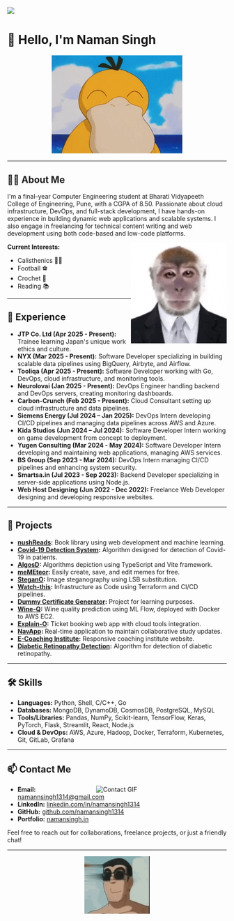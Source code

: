 ![](https://komarev.com/ghpvc/?username=namansingh1314&label=Profile+Views&style=plastic)

# 👋 Hello, I'm Naman Singh

<div align="center">
  <img src="./yes.gif" width="300px" alt="Welcome GIF"/>
</div>

---

## 🧑‍💻 About Me

I'm a final-year Computer Engineering student at Bharati Vidyapeeth College of Engineering, Pune, with a CGPA of 8.50. Passionate about cloud infrastructure, DevOps, and full-stack development, I have hands-on experience in building dynamic web applications and scalable systems. I also engage in freelancing for technical content writing and web development using both code-based and low-code platforms.

<img src="./pfp.gif" align="right" width="220px" alt="Profile GIF"/>

**Current Interests:**
- Calisthenics 🤸‍♂️
- Football ⚽
- Crochet 🧶
- Reading 📚

---

## 💼 Experience

- **JTP Co. Ltd (Apr 2025 - Present):** Trainee learning Japan's unique work ethics and culture.
- **NYX (Mar 2025 - Present):** Software Developer specializing in building scalable data pipelines using BigQuery, Airbyte, and Airflow.
- **Tooliqa (Apr 2025 - Present):** Software Developer working with Go, DevOps, cloud infrastructure, and monitoring tools.
- **Neurolovai (Jan 2025 - Present):** DevOps Engineer handling backend and DevOps servers, creating monitoring dashboards.
- **Carbon-Crunch (Feb 2025 - Present):** Cloud Consultant setting up cloud infrastructure and data pipelines.
- **Siemens Energy (Jul 2024 – Jan 2025):** DevOps Intern developing CI/CD pipelines and managing data pipelines across AWS and Azure.
- **Kida Studios (Jun 2024 – Jul 2024):** Software Developer Intern working on game development from concept to deployment.
- **Yugen Consulting (Mar 2024 - May 2024):** Software Developer Intern developing and maintaining web applications, managing AWS services.
- **BS Group (Sep 2023 - Mar 2024):** DevOps Intern managing CI/CD pipelines and enhancing system security.
- **Smartsa.in (Jul 2023 - Sep 2023):** Backend Developer specializing in server-side applications using Node.js.
- **Web Host Designing (Jun 2022 - Dec 2022):** Freelance Web Developer designing and developing responsive websites.

---

## 🚀 Projects

- **[nushReads](https://nush-reads.vercel.app):** Book library using web development and machine learning.
- **[Covid-19 Detection System](https://covid-n19.streamlit.app):** Algorithm designed for detection of Covid-19 in patients.
- **[AlgosD](https://algos-d-peach.vercel.app):** Algorithms depiction using TypeScript and Vite framework.
- **[meMEteor](https://memeteor.netlify.app):** Easily create, save, and edit memes for free.
- **[SteganO](https://github.com/namansingh1314/SteganO):** Image steganography using LSB substitution.
- **[Watch-this](https://github.com/namansingh1314/Watch-this):** Infrastructure as Code using Terraform and CI/CD pipelines.
- **[Dummy Certificate Generator](https://github.com/namansingh1314/Dummy-Certificate-Generator):** Project for learning purposes.
- **[Wine-Q](https://github.com/namansingh1314/Wine-Q):** Wine quality prediction using ML Flow, deployed with Docker to AWS EC2.
- **[Explain-O](https://github.com/namansingh1314/Explain-O):** Ticket booking web app with cloud tools integration.
- **[NavApp](https://github.com/namansingh1314/NavApp):** Real-time application to maintain collaborative study updates.
- **[E-Coaching Institute](https://github.com/namansingh1314/E-Coaching-Institute):** Responsive coaching institute website.
- **[Diabetic Retinopathy Detection](https://github.com/namansingh1314/Diabetic-Retinopathy-Detection):** Algorithm for detection of diabetic retinopathy.

---

## 🛠️ Skills

- **Languages:** Python, Shell, C/C++, Go
- **Databases:** MongoDB, DynamoDB, CosmosDB, PostgreSQL, MySQL
- **Tools/Libraries:** Pandas, NumPy, Scikit-learn, TensorFlow, Keras, PyTorch, Flask, Streamlit, React, Node.js
- **Cloud & DevOps:** AWS, Azure, Hadoop, Docker, Terraform, Kubernetes, Git, GitLab, Grafana

---

## 📫 Contact Me

<img src="./2.gif" align="right" width="300px" alt="Contact GIF"/>

- **Email:** [namannsingh1314@gmail.com](mailto:namannsingh1314@gmail.com)
- **LinkedIn:** [linkedin.com/in/namansingh1314](https://www.linkedin.com/in/namansingh1314)
- **GitHub:** [github.com/namansingh1314](https://github.com/namansingh1314)
- **Portfolio:** [namansingh.in](https://namansingh.in)

Feel free to reach out for collaborations, freelance projects, or just a friendly chat!

---


<div align="center">
  <img src="./3.gif" width="150px" alt="Footer GIF"/>
</div>
